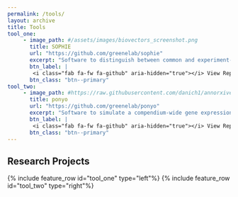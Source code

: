 ```yaml
---
permalink: /tools/
layout: archive
title: Tools
tool_one:
     - image_path: #/assets/images/biovectors_screenshot.png
       title: SOPHIE
       url: "https://github.com/greenelab/sophie"
       excerpt: "Software to distinguish between common and experiment-specific transcriptional signals."
       btn_label: |
        <i class="fab fa-fw fa-github" aria-hidden="true"></i> View Repo
       btn_class: "btn--primary"
tool_two:
     - image_path: #https://raw.githubusercontent.com/danich1/annorxiver/65ee4a556ab69f2308e5e4d9192905e8cfec3728/figure_generation/output/Figure_2.png
       title: ponyo
       url: "https://github.com/greenelab/ponyo"
       excerpt: "Software to simulate a compendium-wide gene expression data using a variational autoencoder (VAE)."
       btn_label: |
        <i class="fab fa-fw fa-github" aria-hidden="true"></i> View Repo
       btn_class: "btn--primary"
---
```


## Research Projects

{% include feature_row id="tool_one" type="left"%}
{% include feature_row id="tool_two" type="right"%}